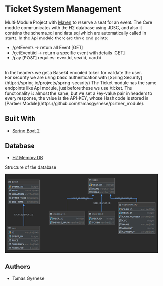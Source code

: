 # Ticket System Management

Multi-Module Project with [Maven](https://maven.apache.org/guides/mini/guide-multiple-modules.html) to reserve a seat for an event. The Core module communicates with the H2 database using JDBC, and
also it contains the schema.sql and data.sql which are automatically called in starts.
In the Api module there are three end points:
* /getEvents -> return all Event [GET]
* /getEvent/id -> return a specific event with details [GET]
* /pay [POST] requires: eventId, seatId, cardId
<br>
In the headers we get a Base64 encoded token for validate the user.
<br>
For security we are using basic authentication with [Spring Security](https://spring.io/projects/spring-security)
The Ticket module has the same endpoints like Api module, just before these we use /ticket. The functionality is almost 
the same, but we set a key-value pair in headers to every response, the value is the API-KEY, whose Hash code is stored in 
[Partner Module](https://github.com/tamasgyenese/partner_module).

## Built With
* [Spring Boot 2](https://spring.io/projects/spring-boot)

## Database

* [H2 Memory DB](https://www.h2database.com/html/main.html)

Structure of the database

![Alt text](dbs.jpg?raw=true)


## Authors
* Tamas Gyenese
